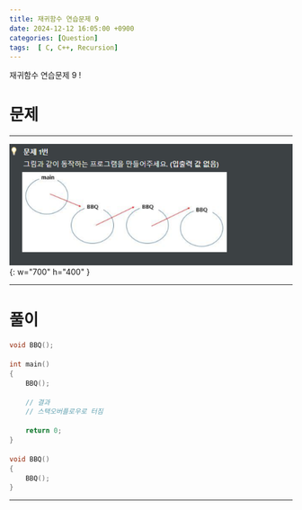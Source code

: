 ```yaml
---
title: 재귀함수 연습문제 9
date: 2024-12-12 16:05:00 +0900
categories: [Question]  
tags:  [ C, C++, Recursion]
---
```


재귀함수 연습문제 9 !

# 문제   
---------------------------------------

![Desktop View](/assets/img/Recursion9.png){: w="700" h="400" }

---------------------------------------

# 풀이

```c++
void BBQ();

int main()
{
    BBQ();

    // 결과
    // 스택오버플로우로 터짐

    return 0;
}

void BBQ()
{
    BBQ();
}
```
---------------------------------------


